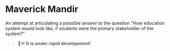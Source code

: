 # Maverick Mandir

An attempt at articulating a possible answer to the question "How education system would look like, if students were the primary stakeholder of the system?"

> 🚧⚒️ **It is under rapid development!**
